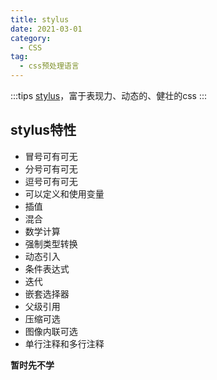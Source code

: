 ```yaml
---
title: stylus
date: 2021-03-01
category:
  - CSS
tag:
  - css预处理语言
---
```


:::tips
[stylus](https://www.stylus-lang.cn/)，富于表现力、动态的、健壮的css
:::

## stylus特性
- 冒号可有可无
- 分号可有可无
- 逗号可有可无
- 可以定义和使用变量
- 插值
- 混合
- 数学计算
- 强制类型转换
- 动态引入
- 条件表达式
- 迭代
- 嵌套选择器
- 父级引用
- 压缩可选
- 图像内联可选
- 单行注释和多行注释

**暂时先不学**